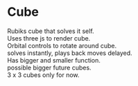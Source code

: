 # Cube
Rubiks cube that solves it self.
<br/>
Uses three js to render cube.
<br/>
Orbital controls to rotate around cube.
<br/>
solves instantly, plays back moves delayed.
<br/>
Has bigger and smaller function.
<br/>
possible bigger future cubes.
<br/>
3 x 3 cubes only for now.

